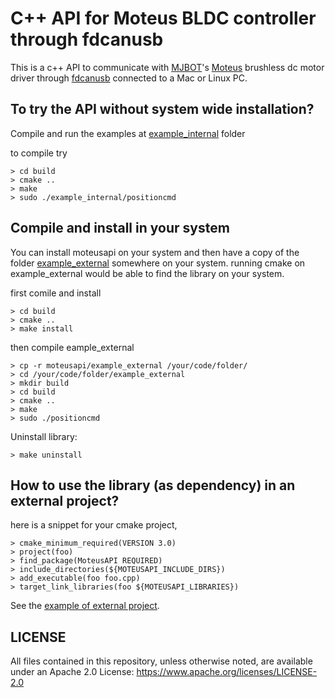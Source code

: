 C++ API for Moteus BLDC controller through fdcanusb
=====================

This is a c++ API to communicate with [MJBOT](https://mjbots.com/)'s [Moteus](https://github.com/mjbots/moteus) brushless dc motor driver through [fdcanusb](https://mjbots.com/collections/accessories/products/fdcanusb) connected to a Mac or Linux PC.

## To try the API without system wide installation?
Compile and run the examples at [example_internal](example_internal/) folder

to compile try

    > cd build
    > cmake ..
    > make
    > sudo ./example_internal/positioncmd


## Compile and install in your system

You can install moteusapi on your system and then have a copy of the folder [example_external](example_external/) somewhere on your system. running cmake on example_external would be able to find the library on your system.

first comile and install

    > cd build
    > cmake ..
    > make install 

then compile eample_external

    > cp -r moteusapi/example_external /your/code/folder/
    > cd /your/code/folder/example_external
    > mkdir build
    > cd build
    > cmake ..
    > make
    > sudo ./positioncmd


Uninstall library:

    > make uninstall

## How to use the library (as dependency) in an external project?

here is a snippet for your cmake project,

    > cmake_minimum_required(VERSION 3.0)
    > project(foo)
    > find_package(MoteusAPI REQUIRED)
    > include_directories(${MOTEUSAPI_INCLUDE_DIRS})
    > add_executable(foo foo.cpp)
    > target_link_libraries(foo ${MOTEUSAPI_LIBRARIES})

See the [example of external project](example_external/).

## LICENSE
All files contained in this repository, unless otherwise noted, are available under an Apache 2.0 License: https://www.apache.org/licenses/LICENSE-2.0

